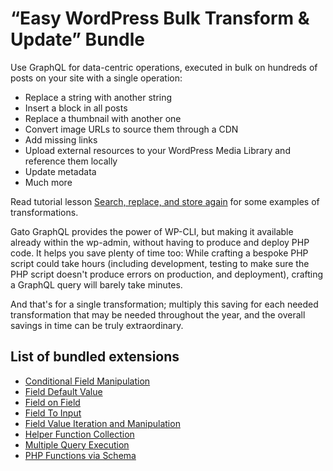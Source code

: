 # “Easy WordPress Bulk Transform & Update” Bundle

Use GraphQL for data-centric operations, executed in bulk on hundreds of posts on your site with a single operation:

- Replace a string with another string
- Insert a block in all posts
- Replace a thumbnail with another one
- Convert image URLs to source them through a CDN
- Add missing links
- Upload external resources to your WordPress Media Library and reference them locally
- Update metadata
- Much more

Read tutorial lesson [Search, replace, and store again](https://gatographql.com/tutorial/search-replace-and-store-again/) for some examples of transformations.

Gato GraphQL provides the power of WP-CLI, but making it available already within the wp-admin, without having to produce and deploy PHP code. It helps you save plenty of time too: While crafting a bespoke PHP script could take hours (including development, testing to make sure the PHP script doesn't produce errors on production, and deployment), crafting a GraphQL query will barely take minutes.

And that's for a single transformation; multiply this saving for each needed transformation that may be needed throughout the year, and the overall savings in time can be truly extraordinary.

## List of bundled extensions

- [Conditional Field Manipulation](../../../../../extensions/conditional-field-manipulation/docs/modules/conditional-field-manipulation/en.md)
- [Field Default Value](../../../../../extensions/field-default-value/docs/modules/field-default-value/en.md)
- [Field on Field](../../../../../extensions/field-on-field/docs/modules/field-on-field/en.md)
- [Field To Input](../../../../../extensions/field-to-input/docs/modules/field-to-input/en.md)
- [Field Value Iteration and Manipulation](../../../../../extensions/field-value-iteration-and-manipulation/docs/modules/field-value-iteration-and-manipulation/en.md)
- [Helper Function Collection](../../../../../extensions/helper-function-collection/docs/modules/helper-function-collection/en.md)
- [Multiple Query Execution](../../../../../extensions/multiple-query-execution/docs/modules/multiple-query-execution/en.md)
- [PHP Functions via Schema](../../../../../extensions/php-functions-via-schema/docs/modules/php-functions-via-schema/en.md)
